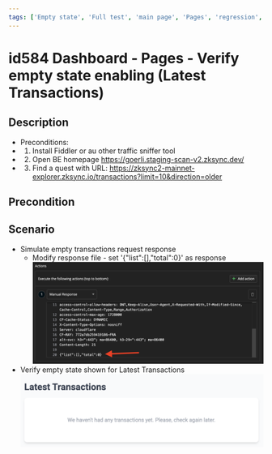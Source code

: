 ```yaml
---
tags: ['Empty state', 'Full test', 'main page', 'Pages', 'regression', 'Active']
---
```


# id584 Dashboard - Pages - Verify empty state enabling (Latest Transactions)

## Description
  - Preconditions:
  - 1) Install Fiddler or au other traffic sniffer tool
  - 2) Open BE homepage https://goerli.staging-scan-v2.zksync.dev/
  - 3) Find a quest with URL: https://zksync2-mainnet-explorer.zksync.io/transactions?limit=10&direction=older

## Precondition


## Scenario
- Simulate empty transactions request response
    - Modify response file - set '\{"list":[],"total":0\}' as response
![Screenshot](../../../../static/img/Pages/DashboardPage/id584_1.png)
- Verify empty state shown for Latest Transactions
  ![Screenshot](../../../../static/img/Pages/DashboardPage/id584_2.png)